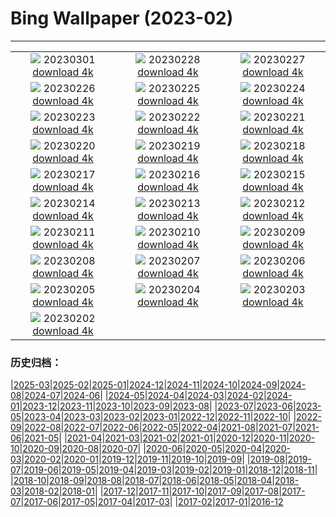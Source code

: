 # Bing Wallpaper (2023-02)
**************
| | | |
| :----: | :----: | :----: |
| ![](https://www.bing.com/th?id=OHR.AtraniAmalfi_EN-GB3935417356_1920x1080.jpg) 20230301 [download 4k](https://www.bing.com/th?id=OHR.AtraniAmalfi_EN-GB3935417356_UHD.jpg) | ![](https://www.bing.com/th?id=OHR.PolarBearFrost_EN-GB3362552109_1920x1080.jpg) 20230228 [download 4k](https://www.bing.com/th?id=OHR.PolarBearFrost_EN-GB3362552109_UHD.jpg) | ![](https://www.bing.com/th?id=OHR.CanopyPeru_EN-GB1970787018_1920x1080.jpg) 20230227 [download 4k](https://www.bing.com/th?id=OHR.CanopyPeru_EN-GB1970787018_UHD.jpg) |
| ![](https://www.bing.com/th?id=OHR.BryceAnniv_EN-GB1545080899_1920x1080.jpg) 20230226 [download 4k](https://www.bing.com/th?id=OHR.BryceAnniv_EN-GB1545080899_UHD.jpg) | ![](https://www.bing.com/th?id=OHR.RichmondParkDuck_EN-GB0081506828_1920x1080.jpg) 20230225 [download 4k](https://www.bing.com/th?id=OHR.RichmondParkDuck_EN-GB0081506828_UHD.jpg) | ![](https://www.bing.com/th?id=OHR.ParisWinter_EN-GB7268811736_1920x1080.jpg) 20230224 [download 4k](https://www.bing.com/th?id=OHR.ParisWinter_EN-GB7268811736_UHD.jpg) |
| ![](https://www.bing.com/th?id=OHR.PromsLast_EN-GB1441839458_1920x1080.jpg) 20230223 [download 4k](https://www.bing.com/th?id=OHR.PromsLast_EN-GB1441839458_UHD.jpg) | ![](https://www.bing.com/th?id=OHR.MardiGrasNOLA_EN-GB7183451719_1920x1080.jpg) 20230222 [download 4k](https://www.bing.com/th?id=OHR.MardiGrasNOLA_EN-GB7183451719_UHD.jpg) | ![](https://www.bing.com/th?id=OHR.MiamiDT_EN-GB6702177426_1920x1080.jpg) 20230221 [download 4k](https://www.bing.com/th?id=OHR.MiamiDT_EN-GB6702177426_UHD.jpg) |
| ![](https://www.bing.com/th?id=OHR.MauiWhale_EN-GB7078711580_1920x1080.jpg) 20230220 [download 4k](https://www.bing.com/th?id=OHR.MauiWhale_EN-GB7078711580_UHD.jpg) | ![](https://www.bing.com/th?id=OHR.EbenIceCave_EN-GB6991187202_1920x1080.jpg) 20230219 [download 4k](https://www.bing.com/th?id=OHR.EbenIceCave_EN-GB6991187202_UHD.jpg) | ![](https://www.bing.com/th?id=OHR.BirdcountAllen_EN-GB6913081960_1920x1080.jpg) 20230218 [download 4k](https://www.bing.com/th?id=OHR.BirdcountAllen_EN-GB6913081960_UHD.jpg) |
| ![](https://www.bing.com/th?id=OHR.FireFallYosemite_EN-GB6838049165_1920x1080.jpg) 20230217 [download 4k](https://www.bing.com/th?id=OHR.FireFallYosemite_EN-GB6838049165_UHD.jpg) | ![](https://www.bing.com/th?id=OHR.HippoDayChobe_EN-GB6760059752_1920x1080.jpg) 20230216 [download 4k](https://www.bing.com/th?id=OHR.HippoDayChobe_EN-GB6760059752_UHD.jpg) | ![](https://www.bing.com/th?id=OHR.OtaruIgloo_EN-GB6651290893_1920x1080.jpg) 20230215 [download 4k](https://www.bing.com/th?id=OHR.OtaruIgloo_EN-GB6651290893_UHD.jpg) |
| ![](https://www.bing.com/th?id=OHR.MoonValley_EN-GB6547487227_1920x1080.jpg) 20230214 [download 4k](https://www.bing.com/th?id=OHR.MoonValley_EN-GB6547487227_UHD.jpg) | ![](https://www.bing.com/th?id=OHR.BoobyDarwinDay_EN-GB3986059501_1920x1080.jpg) 20230213 [download 4k](https://www.bing.com/th?id=OHR.BoobyDarwinDay_EN-GB3986059501_UHD.jpg) | ![](https://www.bing.com/th?id=OHR.DarkSkiesDV_EN-GB6252462547_1920x1080.jpg) 20230212 [download 4k](https://www.bing.com/th?id=OHR.DarkSkiesDV_EN-GB6252462547_UHD.jpg) |
| ![](https://www.bing.com/th?id=OHR.EpidaurusGreece_EN-GB6133832851_1920x1080.jpg) 20230211 [download 4k](https://www.bing.com/th?id=OHR.EpidaurusGreece_EN-GB6133832851_UHD.jpg) | ![](https://www.bing.com/th?id=OHR.LowerAntelopeAZ_EN-GB1338080420_1920x1080.jpg) 20230210 [download 4k](https://www.bing.com/th?id=OHR.LowerAntelopeAZ_EN-GB1338080420_UHD.jpg) | ![](https://www.bing.com/th?id=OHR.NorwayRestArea_EN-GB1042009387_1920x1080.jpg) 20230209 [download 4k](https://www.bing.com/th?id=OHR.NorwayRestArea_EN-GB1042009387_UHD.jpg) |
| ![](https://www.bing.com/th?id=OHR.MedievalLabro_EN-GB0628402084_1920x1080.jpg) 20230208 [download 4k](https://www.bing.com/th?id=OHR.MedievalLabro_EN-GB0628402084_UHD.jpg) | ![](https://www.bing.com/th?id=OHR.WaitangiFjordlandNP_EN-GB5123956704_1920x1080.jpg) 20230207 [download 4k](https://www.bing.com/th?id=OHR.WaitangiFjordlandNP_EN-GB5123956704_UHD.jpg) | ![](https://www.bing.com/th?id=OHR.MonarchPismo_EN-GB4817587873_1920x1080.jpg) 20230206 [download 4k](https://www.bing.com/th?id=OHR.MonarchPismo_EN-GB4817587873_UHD.jpg) |
| ![](https://www.bing.com/th?id=OHR.FeldbergSchnee_EN-GB5169834441_1920x1080.jpg) 20230205 [download 4k](https://www.bing.com/th?id=OHR.FeldbergSchnee_EN-GB5169834441_UHD.jpg) | ![](https://www.bing.com/th?id=OHR.QuebecFrontenac_EN-GB4176701288_1920x1080.jpg) 20230204 [download 4k](https://www.bing.com/th?id=OHR.QuebecFrontenac_EN-GB4176701288_UHD.jpg) | ![](https://www.bing.com/th?id=OHR.GroundhogThree_EN-GB3830162668_1920x1080.jpg) 20230203 [download 4k](https://www.bing.com/th?id=OHR.GroundhogThree_EN-GB3830162668_UHD.jpg) |
| ![](https://www.bing.com/th?id=OHR.SunriseCastle_EN-GB5423579932_1920x1080.jpg) 20230202 [download 4k](https://www.bing.com/th?id=OHR.SunriseCastle_EN-GB5423579932_UHD.jpg) |  |  |

### 历史归档：

|[2025-03](2025-03/2025-03.md)|[2025-02](2025-02/2025-02.md)|[2025-01](2025-01/2025-01.md)|[2024-12](2024-12/2024-12.md)|[2024-11](2024-11/2024-11.md)|[2024-10](2024-10/2024-10.md)|[2024-09](2024-09/2024-09.md)|[2024-08](2024-08/2024-08.md)|[2024-07](2024-07/2024-07.md)|[2024-06](2024-06/2024-06.md)|
|[2024-05](2024-05/2024-05.md)|[2024-04](2024-04/2024-04.md)|[2024-03](2024-03/2024-03.md)|[2024-02](2024-02/2024-02.md)|[2024-01](2024-01/2024-01.md)|[2023-12](2023-12/2023-12.md)|[2023-11](2023-11/2023-11.md)|[2023-10](2023-10/2023-10.md)|[2023-09](2023-09/2023-09.md)|[2023-08](2023-08/2023-08.md)|
|[2023-07](2023-07/2023-07.md)|[2023-06](2023-06/2023-06.md)|[2023-05](2023-05/2023-05.md)|[2023-04](2023-04/2023-04.md)|[2023-03](2023-03/2023-03.md)|[2023-02](2023-02/2023-02.md)|[2023-01](2023-01/2023-01.md)|[2022-12](2022-12/2022-12.md)|[2022-11](2022-11/2022-11.md)|[2022-10](2022-10/2022-10.md)|
|[2022-09](2022-09/2022-09.md)|[2022-08](2022-08/2022-08.md)|[2022-07](2022-07/2022-07.md)|[2022-06](2022-06/2022-06.md)|[2022-05](2022-05/2022-05.md)|[2022-04](2022-04/2022-04.md)|[2021-08](2021-08/2021-08.md)|[2021-07](2021-07/2021-07.md)|[2021-06](2021-06/2021-06.md)|[2021-05](2021-05/2021-05.md)|
|[2021-04](2021-04/2021-04.md)|[2021-03](2021-03/2021-03.md)|[2021-02](2021-02/2021-02.md)|[2021-01](2021-01/2021-01.md)|[2020-12](2020-12/2020-12.md)|[2020-11](2020-11/2020-11.md)|[2020-10](2020-10/2020-10.md)|[2020-09](2020-09/2020-09.md)|[2020-08](2020-08/2020-08.md)|[2020-07](2020-07/2020-07.md)|
|[2020-06](2020-06/2020-06.md)|[2020-05](2020-05/2020-05.md)|[2020-04](2020-04/2020-04.md)|[2020-03](2020-03/2020-03.md)|[2020-02](2020-02/2020-02.md)|[2020-01](2020-01/2020-01.md)|[2019-12](2019-12/2019-12.md)|[2019-11](2019-11/2019-11.md)|[2019-10](2019-10/2019-10.md)|[2019-09](2019-09/2019-09.md)|
|[2019-08](2019-08/2019-08.md)|[2019-07](2019-07/2019-07.md)|[2019-06](2019-06/2019-06.md)|[2019-05](2019-05/2019-05.md)|[2019-04](2019-04/2019-04.md)|[2019-03](2019-03/2019-03.md)|[2019-02](2019-02/2019-02.md)|[2019-01](2019-01/2019-01.md)|[2018-12](2018-12/2018-12.md)|[2018-11](2018-11/2018-11.md)|
|[2018-10](2018-10/2018-10.md)|[2018-09](2018-09/2018-09.md)|[2018-08](2018-08/2018-08.md)|[2018-07](2018-07/2018-07.md)|[2018-06](2018-06/2018-06.md)|[2018-05](2018-05/2018-05.md)|[2018-04](2018-04/2018-04.md)|[2018-03](2018-03/2018-03.md)|[2018-02](2018-02/2018-02.md)|[2018-01](2018-01/2018-01.md)|
|[2017-12](2017-12/2017-12.md)|[2017-11](2017-11/2017-11.md)|[2017-10](2017-10/2017-10.md)|[2017-09](2017-09/2017-09.md)|[2017-08](2017-08/2017-08.md)|[2017-07](2017-07/2017-07.md)|[2017-06](2017-06/2017-06.md)|[2017-05](2017-05/2017-05.md)|[2017-04](2017-04/2017-04.md)|[2017-03](2017-03/2017-03.md)|
|[2017-02](2017-02/2017-02.md)|[2017-01](2017-01/2017-01.md)|[2016-12](2016-12/2016-12.md)